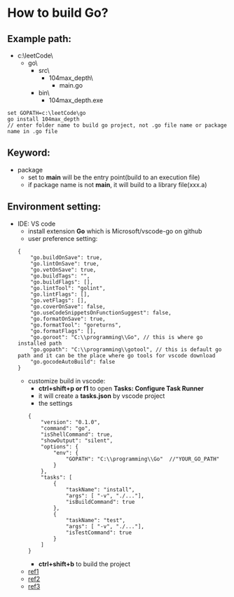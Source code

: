 # How to build Go?

## Example path:
* c:\leetCode\
    * go\
        * src\
            * 104max_depth\
                * main.go
        * bin\
            * 104max_depth.exe
```
set GOPATH=c:\leetCode\go
go install 104max_depth
// enter folder name to build go project, not .go file name or package name in .go file
```

## Keyword:
* package
    * set to **main** will be the entry point(build to an execution file)
    * if package name is not **main**, it will build to a library file(xxx.a)

## Environment setting:
* IDE: VS code
    * install extension **Go** which is Microsoft/vscode-go on github
    * user preference setting:
    ```
    {
        "go.buildOnSave": true,
        "go.lintOnSave": true,
        "go.vetOnSave": true,
        "go.buildTags": "",
        "go.buildFlags": [],
        "go.lintTool": "golint",
        "go.lintFlags": [],
        "go.vetFlags": [],
        "go.coverOnSave": false,
        "go.useCodeSnippetsOnFunctionSuggest": false,
        "go.formatOnSave": true,
        "go.formatTool": "goreturns",
        "go.formatFlags": [],
        "go.goroot": "C:\\programming\\Go", // this is where go installed path
        "go.gopath": "C:\\programming\\gotool", // this is default go path and it can be the place where go tools for vscode download
        "go.gocodeAutoBuild": false
    }
    ```
    * customize build in vscode:
        * **ctrl+shift+p or f1** to open **Tasks: Configure Task Runner**
        * it will create a **tasks.json** by vscode project
        * the settings
        ```
        {
            "version": "0.1.0",
            "command": "go",
            "isShellCommand": true,
            "showOutput": "silent",
            "options": {
                "env": {
                    "GOPATH": "C:\\programming\\Go"  //"YOUR_GO_PATH"
                }
            },
            "tasks": [
                {
                    "taskName": "install",
                    "args": [ "-v", "./..."],
                    "isBuildCommand": true
                },
                {
                    "taskName": "test",
                    "args": [ "-v", "./..."],
                    "isTestCommand": true
                }
            ]
        }
        ```
        * **ctrl+shift+b** to build the project
    * [ref1](golang-zhtw.netdpi.net)
    * [ref2](http://www.evanlin.com/dive-with-vscode-golang/)
    * [ref3](https://github.com/Microsoft/vscode-go)
